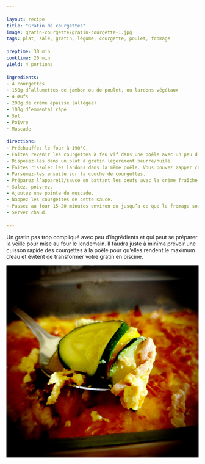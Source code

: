 ```yaml
---

layout: recipe
title: "Gratin de courgettes"
image: gratin-courgette/gratin-courgette-1.jpg
tags: plat, salé, gratin, légume, courgette, poulet, fromage

preptime: 30 min
cooktime: 20 min
yield: 4 portions

ingredients:
- 4 courgettes
- 150g d’allumettes de jambon ou de poulet, ou lardons végétaux
- 4 œufs
- 200g de crème épaisse (allégée)
- 100g d’emmental râpé 
- Sel
- Poivre
- Muscade

directions:
- Préchauffez le four à 190°C.
- Faites revenir les courgettes à feu vif dans une poêle avec un peu d’huile pour faire évaporer l'eau au maximum.
- Disposez-les dans un plat à gratin légèrement beurré/huilé.
- Faites rissoler les lardons dans la même poêle. Vous pouvez zapper cette étape si vous avez la flemme.
- Parsemez-les ensuite sur la couche de courgettes.
- Préparez l’appareil/sauce en battant les oeufs avec la crème fraîche. 
- Salez, poivrez. 
- Ajoutez une pointe de muscade. 
- Nappez les courgettes de cette sauce.
- Passez au four 15–20 minutes environ ou jusqu’a ce que le fromage soit bien gratiné. 
- Servez chaud.

---
```


Un gratin pas trop compliqué avec peu d’ingrédients et qui peut se préparer la veille pour mise au four le lendemain. Il faudra juste à minima prévoir une cuisson rapide des courgettes à la poêle pour qu’elles rendent le maximum d’eau et évitent de transformer votre gratin en piscine.

![Avec ses mouillettes en pain soda irlandais, c’est une petite entrée qui ouvre l’appétit.](../images/gratin-courgette/gratin-courgette-2.jpg)